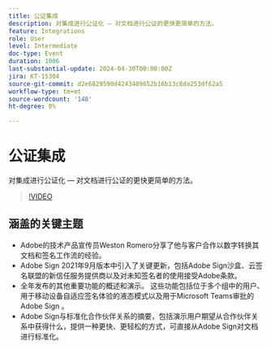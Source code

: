 ```yaml
---
title: 公证集成
description: 对集成进行公证化 — 对文档进行公证的更快更简单的方法。
feature: Integrations
role: User
level: Intermediate
doc-type: Event
duration: 1006
last-substantial-update: 2024-04-30T00:00:00Z
jira: KT-15304
source-git-commit: d2e6829590d4243409652b16b13c8da253df62a5
workflow-type: tm+mt
source-wordcount: '148'
ht-degree: 0%

---
```



# 公证集成

对集成进行公证化 — 对文档进行公证的更快更简单的方法。

>[!VIDEO](https://video.tv.adobe.com/v/3428195/?learn=on)

## 涵盖的关键主题

* Adobe的技术产品宣传员Weston Romero分享了他与客户合作以数字转换其文档和签名工作流的经验。
* Adobe Sign 2021年9月版本中引入了关键更新，包括Adobe Sign沙盒、云签名联盟的新信任服务提供商以及对未知签名者的使用接受Adobe条款。
* 全年发布的其他重要功能的概述和演示。 这些功能包括位于多个组中的用户、用于移动设备自适应签名体验的液态模式以及用于Microsoft Teams审批的Adobe Sign 。
* Adobe Sign与标准化合作伙伴关系的摘要，包括演示用户期望从合作伙伴关系中获得什么，提供一种更快、更轻松的方式，可直接从Adobe Sign对文档进行标准化。
